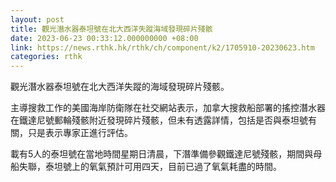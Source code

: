 ```yaml
---
layout: post
title: 觀光潛水器泰坦號在北大西洋失蹤海域發現碎片殘骸
date: 2023-06-23 00:33:12.000000000 +08:00
link: https://news.rthk.hk/rthk/ch/component/k2/1705910-20230623.htm
categories: rthk
---
```


觀光潛水器泰坦號在北大西洋失蹤的海域發現碎片殘骸。

主導搜救工作的美國海岸防衛隊在社交網站表示，加拿大搜救船部署的搖控潛水器在鐵達尼號郵輪殘骸附近發現碎片殘骸，但未有透露詳情，包括是否與泰坦號有關，只是表示專家正進行評估。

載有5人的泰坦號在當地時間星期日清晨，下潛準備參觀鐵達尼號殘骸，期間與母船失聯，泰坦號上的氧氣預計可用四天，目前已過了氧氣耗盡的時間。
